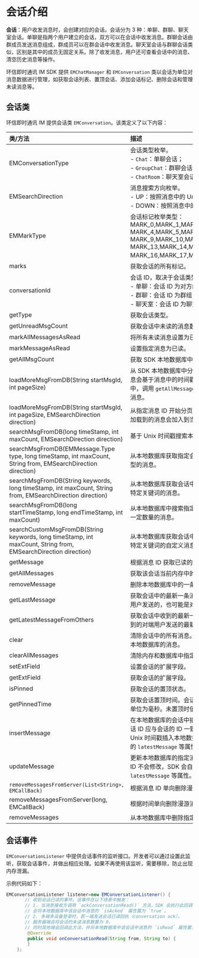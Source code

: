 # 会话介绍

<Toc />

**会话**：用户收发消息时，会创建对应的会话。会话分为 3 种：单聊、群聊、聊天室会话。单聊是指两个用户建立的会话，双方可以在会话中收发消息。群聊会话由群成员发送消息组成，群成员可以在群会话中收发消息。聊天室会话与群聊会话类似，区别是其中的成员无固定关系。除了收发消息，用户还可查看会话中的消息、清空历史消息等操作。

环信即时通讯 IM SDK 提供 `EMChatManager` 和 `EMConversation` 类以会话为单位对消息数据进行管理，如获取会话列表、置顶会话、添加会话标记、删除会话和管理未读消息等。

## 会话类

环信即时通讯 IM 提供会话类 `EMConversation`。该类定义了以下内容：

| 类/方法  | 描述         |
| :--------- | :------- | 
| EMConversationType | 会话类型枚举。<br/> - `Chat`：单聊会话；<br/> - `GroupChat`：群聊会话；<br/> - `ChatRoom`：聊天室会话。    |  
| EMSearchDirection   | 消息搜索方向枚举。<br/> - UP：按照消息中的 Unix 时间戳的逆序搜索。<br/> - DOWN：按照消息中的时间戳的正序搜索。      |     
| EMMarkType  | 会话标记枚举类型：MARK_0,MARK_1,MARK_2,MARK_3,<br/>MARK_4,MARK_5,MARK_6,MARK_7,MARK_8,<br/>MARK_9,MARK_10,MARK_11,MARK_12,<br/>MARK_13,MARK_14,MARK_15,<br/>MARK_16,MARK_17,MARK_18,MARK_19。     |    
| marks | 获取会话的所有标记。       |     
| conversationId      | 会话 ID，取决于会话类型。<br/> - 单聊：会话 ID 为对方的用户 ID；<br/> - 群聊：会话 ID 为群组 ID；<br/> - 聊天室：会话 ID 为聊天室的 ID。|     
| getType      | 获取会话类型。        |     
| getUnreadMsgCount   | 获取会话中未读的消息数量。       |     
| markAllMessagesAsRead   | 将所有未读消息设置为已读。       |    
| markMessageAsRead      | 设置指定消息为已读。       |   
| getAllMsgCount      | 获取 SDK 本地数据库中会话的全部消息数。       |   
| loadMoreMsgFromDB(String startMsgId, int pageSize)    | 从 SDK 本地数据库中分页加载消息。加载的消息会基于消息中的时间戳放入当前会话的缓存中，调用 `getAllMessages` 时会返回所有加载的消息。        |     
| loadMoreMsgFromDB(String startMsgId, int pageSize, EMSearchDirection direction)       | 从指定消息 ID 开始分页加载数据库中的消息。加载到的消息会加入到当前会话的消息中。       |      
| searchMsgFromDB(long timeStamp, int maxCount, EMSearchDirection direction)  | 基于 Unix 时间戳搜索本地数据库中的消息。       |      
| searchMsgFromDB(EMMessage.Type type, long timeStamp, int maxCount, String from, EMSearchDirection direction)      | 从本地数据库获取指定会话的一定数量的特定类型的消息。       |     
| searchMsgFromDB(String keywords, long timeStamp, int maxCount, String from, EMSearchDirection direction)      | 从本地数据库获取会话中的指定用户发送的包含特定关键词的消息。       |      
| searchMsgFromDB(long startTimeStamp, long endTimeStamp, int maxCount)      | 从本地数据库中搜索指定时间段内发送或接收的一定数量的消息。       | 
| searchCustomMsgFromDB(String keywords, long timeStamp, int maxCount, String from, EMSearchDirection direction)       | 从本地数据库获取会话中的指定用户发送的包含特定关键词的自定义消息。       |      
| getMessage      | 根据消息 ID 获取已读的消息。       | 
| getAllMessages      | 获取该会话当前内存中的所有消息。       | 
| removeMessage      | 删除本地数据库中的一条指定消息。       |      
| getLastMessage      | 获取会话中的最新一条消息。该消息可能是当前用户发送的，也可能是对端用户发送。  | 
| getLatestMessageFromOthers | 获取会话中收到的最新一条消息，即当前用户收到的对端用户发送的最新消息。 |      
| clear      | 清除会话中的所有消息。只清除内存的，不清除本地数据库的消息。       | 
| clearAllMessages      | 清除内存和数据库中指定会话中的消息。       |      
| setExtField      | 设置会话的扩展字段。       | 
| getExtField      | 获取会话的扩展字段。       |      
| isPinned     | 获取会话的置顶状态。       | 
| getPinnedTime      | 获取会话置顶时间。会话置顶的 UNIX 时间戳，单位为毫秒。未置顶时值为 `0`。        |           
| insertMessage      | 在本地数据库的会话中插入一条消息。消息的会话 ID 应与会话的 ID 一致。消息会根据消息里的 Unix 时间戳插入本地数据库，SDK 会更新会话的 `latestMessage` 等属性。       |    
| updateMessage      | 更新本地数据库的指定消息。消息更新后，消息 ID 不会修改，SDK 会自动更新会话的 `latestMessage` 等属性。       |     
| `removeMessagesFromServer(List<String>, EMCallBack)`  | 根据消息 ID 单向删除漫游消息。       | 
| removeMessagesFromServer(long, EMCallBack)      | 根据时间单向删除漫游消息。       |
| removeMessages      | 从本地数据库中删除指定时间段内的消息。       |


## 会话事件

`EMConversationListener` 中提供会话事件的监听接口。开发者可以通过设置此监听，获取会话事件，并做出相应处理。如果不再使用该监听，需要移除，防止出现内存泄漏。

示例代码如下：

```Java
EMConversationListener listener=new EMConversationListener() {
       // 收到会话已读的事件。该事件在以下场景中触发：
       // 1. 当消息接收方调用 `ackConversationRead()` 方法，SDK 会执行此回调，
       // 会将本地数据库中该会话中消息的 `isAcked` 属性置为 `true`。
       // 2. 多端多设备登录时，若一端发送会话已读回执（conversation ack），
       // 服务器端会将会话的未读消息数置为 0，
       // 同时其他端会回调此方法，并将本地数据库中该会话中消息的 `isRead` 属性置为 `true`。
        @Override
        public void onConversationRead(String from, String to) {
        }
    };
```






